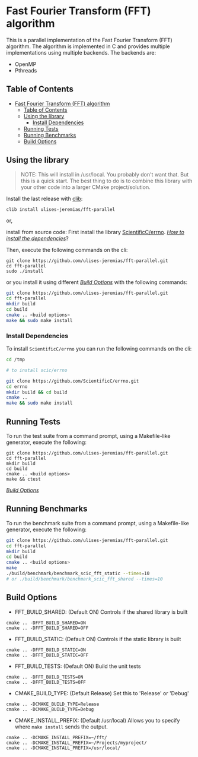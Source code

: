 # Fast Fourier Transform (FFT) algorithm

This is a parallel implementation of the Fast Fourier Transform (FFT) algorithm. The algorithm is implemented in C and provides multiple implementations using multiple backends. The backends are:

- OpenMP
- Pthreads

## Table of Contents

- [Fast Fourier Transform (FFT) algorithm](#fast-fourier-transform-fft-algorithm)
  - [Table of Contents](#table-of-contents)
  - [Using the library](#using-the-library)
    - [Install Dependencies](#install-dependencies)
  - [Running Tests](#running-tests)
  - [Running Benchmarks](#running-benchmarks)
  - [Build Options](#build-options)

## Using the library

> NOTE: This will install in /usr/local. You probably don't want that. But this is a quick start. The best thing to do is to combine this library with your other code into a larger CMake project/solution.

Install the last release with [clib](https://github.com/clibs/clib):

```shell
clib install ulises-jeremias/fft-parallel
```

or,

install from source code: First install the library [ScientificC/errno](https://github.com/ScientificC/errno). [_How to install the dependencies_](#install-dependencies)?

Then, execute the following commands on the cli:

```shell
git clone https://github.com/ulises-jeremias/fft-parallel.git
cd fft-parallel
sudo ./install
```

or you install it using different [_Build Options_](#build-options) with the following commands:

```sh
git clone https://github.com/ulises-jeremias/fft-parallel.git
cd fft-parallel
mkdir build
cd build
cmake .. <build options>
make && sudo make install
```

### Install Dependencies

To install `ScientificC/errno` you can run the following commands on the cli:

```sh
cd /tmp

# to install scic/errno

git clone https://github.com/ScientificC/errno.git
cd errno
mkdir build && cd build
cmake ..
make && sudo make install
```

## Running Tests

To run the test suite from a command prompt, using a Makefile-like generator, execute the following:

```shell
git clone https://github.com/ulises-jeremias/fft-parallel.git
cd fft-parallel
mkdir build
cd build
cmake .. <build options>
make && ctest
```

[_Build Options_](#build-options)

## Running Benchmarks

To run the benchmark suite from a command prompt, using a Makefile-like generator, execute the following:

```sh
git clone https://github.com/ulises-jeremias/fft-parallel.git
cd fft-parallel
mkdir build
cd build
cmake .. <build options>
make
./build/benchmark/benchmark_scic_fft_static --times=10
# or ./build/benchmark/benchmark_scic_fft_shared --times=10
```

## Build Options

- FFT_BUILD_SHARED: (Default ON) Controls if the shared library is built

```shell
cmake .. -DFFT_BUILD_SHARED=ON
cmake .. -DFFT_BUILD_SHARED=OFF
```

- FFT_BUILD_STATIC: (Default ON) Controls if the static library is built

```shell
cmake .. -DFFT_BUILD_STATIC=ON
cmake .. -DFFT_BUILD_STATIC=OFF
```

- FFT_BUILD_TESTS: (Default ON) Build the unit tests

```shell
cmake .. -DFFT_BUILD_TESTS=ON
cmake .. -DFFT_BUILD_TESTS=OFF
```

- CMAKE_BUILD_TYPE: (Default Release) Set this to 'Release' or 'Debug'

```shell
cmake .. -DCMAKE_BUILD_TYPE=Release
cmake .. -DCMAKE_BUILD_TYPE=Debug
```

- CMAKE_INSTALL_PREFIX: (Default /usr/local) Allows you to specify where `make install` sends the output.

```shell
cmake .. -DCMAKE_INSTALL_PREFIX=~/fft/
cmake .. -DCMAKE_INSTALL_PREFIX=~/Projects/myproject/
cmake .. -DCMAKE_INSTALL_PREFIX=/usr/local/
```
